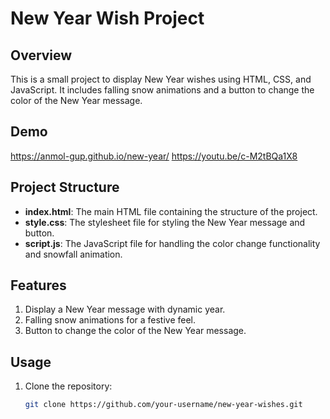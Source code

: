 # New Year Wish Project

## Overview

This is a small project to display New Year wishes using HTML, CSS, and JavaScript. It includes falling snow animations and a button to change the color of the New Year message.

## Demo
https://anmol-gup.github.io/new-year/
https://youtu.be/c-M2tBQa1X8

## Project Structure

- **index.html**: The main HTML file containing the structure of the project.
- **style.css**: The stylesheet file for styling the New Year message and button.
- **script.js**: The JavaScript file for handling the color change functionality and snowfall animation.

## Features

1. Display a New Year message with dynamic year.
2. Falling snow animations for a festive feel.
3. Button to change the color of the New Year message.

## Usage

1. Clone the repository:

   ```bash
   git clone https://github.com/your-username/new-year-wishes.git
